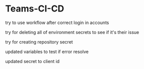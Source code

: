 # Teams-CI-CD

try to use workflow after correct login in accounts

try for deleting all of environment secrets to see if it's their issue

try for creating repository secret

updated variables to test if error resolve

updated secret to client id
